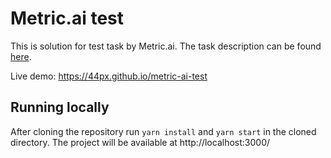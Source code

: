 # Metric.ai test

This is solution for test task by Metric.ai. The task description can be found [here](https://github.com/metric-ai/coding-tests/blob/ec280e5e943ac4ba358bf0a6437ba46fabf3987c/frontend-engineer/README.md).

Live demo: https://44px.github.io/metric-ai-test

## Running locally

After cloning the repository run `yarn install` and `yarn start` in the cloned directory. The project will be available at http://localhost:3000/
